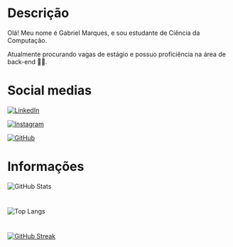 
# Descrição

Olá! Meu nome é Gabriel Marques, e sou estudante de Ciência da Computação.

Atualmente procurando vagas de estágio e possuo proficiência na área de back-end 👨‍💻.

# Social medias
[![LinkedIn](https://img.shields.io/badge/LinkedIn-0077B5?style=for-the-badge&logo=linkedin&logoColor=white)](https://www.linkedin.com/in/gabriolli/)

[![Instagram](https://img.shields.io/badge/-Instagram-%23E4405F?style=for-the-badge&logo=instagram&logoColor=white)](https://www.instagram.com/g4brioll1/)

[![GitHub](https://img.shields.io/badge/GitHub-100000?style=for-the-badge&logo=github&logoColor=white)](https://github.com/gabriolli)

# Informações

![GitHub Stats](https://github-readme-stats.vercel.app/api?username=gabriolli&theme=transparent&bg_color=000&border_color=30A3DC&show_icons=true&icon_color=30A3DC&title_color=E94D5F&text_color=FFF)

#

![Top Langs](https://github-readme-stats-git-masterrstaa-rickstaa.vercel.app/api/top-langs/?username=gabriolli&bg_color=000&border_color=30A3DC&title_color=E94D5F&text_color=FFF)

#

[![GitHub Streak](https://streak-stats.demolab.com/?user=gabriolli&theme=bear&background=000&border=30A3DC&dates=FFF)](https://git.io/streak-stats)
